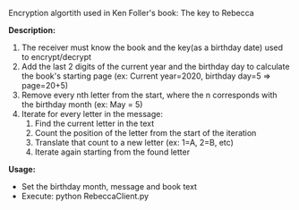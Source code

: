 Encryption algortith used in Ken Foller's book: The key to Rebecca

**Description:**
1. The receiver must know the book and the key(as a birthday date) used to encrypt/decrypt
2. Add the last 2 digits of the current year and the birthday day to calculate the book's starting page (ex: Current year=2020, birthday day=5 => page=20+5)
3. Remove every nth letter from the start, where the n corresponds with the birthday month (ex: May = 5)
4. Iterate for every letter in the message:
    1. Find the current letter in the text
    2. Count the position of the letter from the start of the iteration
    3. Translate that count to a new letter (ex: 1=A, 2=B, etc)
    4. Iterate again starting from the found letter
    
**Usage:**
- Set the birthday month, message and book text
- Execute: python RebeccaClient.py
